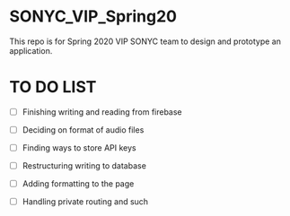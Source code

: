 # SONYC_VIP_Spring20

This repo is for Spring 2020 VIP SONYC team to design and prototype an application. 

# TO DO LIST
- [ ] Finishing writing and reading from firebase
- [ ] Deciding on format of audio files
- [ ] Finding ways to store API keys
- [ ] Restructuring writing to database 
- [ ] Adding formatting to the page
- [ ] Handling private routing and such
 
